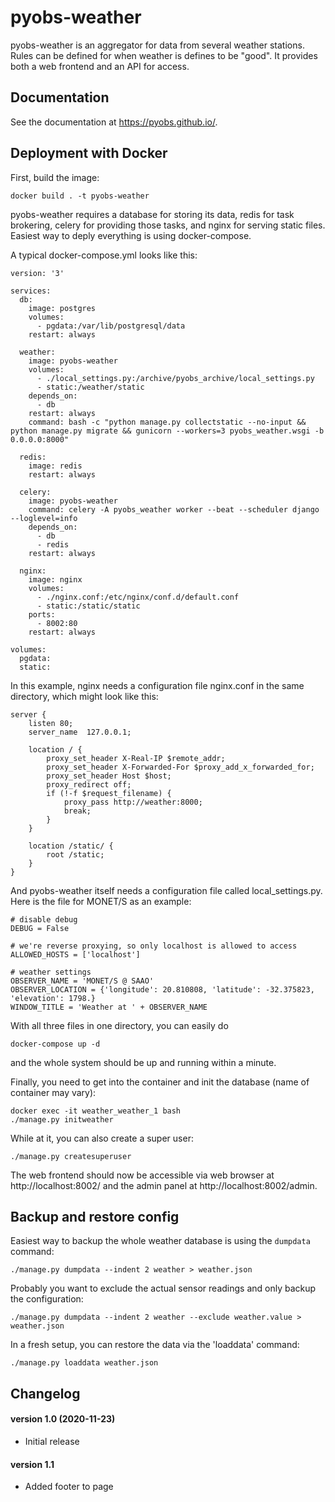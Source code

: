 # pyobs-weather

pyobs-weather is an aggregator for data from several weather stations. Rules can be defined for when weather
is defines to be "good". It provides both a web frontend and an API for access.


## Documentation

See the documentation at https://pyobs.github.io/.

## Deployment with Docker
 
First, build the image:

    docker build . -t pyobs-weather

pyobs-weather requires a database for storing its data, redis for task brokering, celery for providing those tasks, 
and nginx for serving static files. Easiest way to deply everything is using docker-compose.

A typical docker-compose.yml looks like this:    

    version: '3'

    services:
      db:
        image: postgres
        volumes:
          - pgdata:/var/lib/postgresql/data
        restart: always
    
      weather:
        image: pyobs-weather
        volumes:
          - ./local_settings.py:/archive/pyobs_archive/local_settings.py
          - static:/weather/static
        depends_on:
          - db
        restart: always
        command: bash -c "python manage.py collectstatic --no-input && python manage.py migrate && gunicorn --workers=3 pyobs_weather.wsgi -b 0.0.0.0:8000"
    
      redis:
        image: redis
        restart: always
    
      celery:
        image: pyobs-weather
        command: celery -A pyobs_weather worker --beat --scheduler django --loglevel=info
        depends_on:
          - db
          - redis
        restart: always
    
      nginx:
        image: nginx
        volumes:
          - ./nginx.conf:/etc/nginx/conf.d/default.conf
          - static:/static/static
        ports:
          - 8002:80
        restart: always
    
    volumes:
      pgdata:
      static:
      
In this example, nginx needs a configuration file nginx.conf in the same directory, which might look like this:

    server {
        listen 80;
        server_name  127.0.0.1;
    
        location / {
            proxy_set_header X-Real-IP $remote_addr;
            proxy_set_header X-Forwarded-For $proxy_add_x_forwarded_for;
            proxy_set_header Host $host;
            proxy_redirect off;
            if (!-f $request_filename) {
                proxy_pass http://weather:8000;
                break;
            }
        }
    
        location /static/ {
            root /static;
        }
    }
 
 And pyobs-weather itself needs a configuration file called local_settings.py. Here is the file for MONET/S as an
 example:
 
    # disable debug
    DEBUG = False
    
    # we're reverse proxying, so only localhost is allowed to access
    ALLOWED_HOSTS = ['localhost']
    
    # weather settings
    OBSERVER_NAME = 'MONET/S @ SAAO'
    OBSERVER_LOCATION = {'longitude': 20.810808, 'latitude': -32.375823, 'elevation': 1798.}
    WINDOW_TITLE = 'Weather at ' + OBSERVER_NAME

With all three files in one directory, you can easily do

    docker-compose up -d
    
 and the whole system should be up and running within a minute.
 
 Finally, you need to get into the container and init the database (name of container may vary):
 
    docker exec -it weather_weather_1 bash
    ./manage.py initweather
    
 While at it, you can also create a super user:
 
    ./manage.py createsuperuser 
    
 The web frontend should now be accessible via web browser at http://localhost:8002/ and the admin panel
 at http://localhost:8002/admin.
 
 
 ## Backup and restore config
 
Easiest way to backup the whole weather database is using the `dumpdata` command:
 
    ./manage.py dumpdata --indent 2 weather > weather.json

Probably you want to exclude the actual sensor readings and only backup the configuration:

    ./manage.py dumpdata --indent 2 weather --exclude weather.value > weather.json

In a fresh setup, you can restore the data via the 'loaddata' command:

    ./manage.py loaddata weather.json
    
    
## Changelog

#### version 1.0 (2020-11-23)
- Initial release

#### version 1.1
- Added footer to page 
